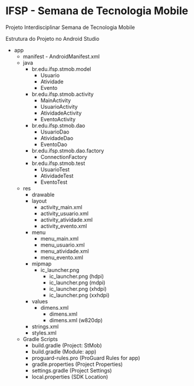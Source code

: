 # IFSP - Semana de Tecnologia Mobile
Projeto Interdisciplinar Semana de Tecnologia Mobile


Estrutura do Projeto no Android Studio  

- app
    - manifest
          - AndroidManifest.xml
    - java
        - br.edu.ifsp.stmob.model
          - Usuario
          - Atividade
          - Evento
        - br.edu.ifsp.stmob.activity
          - MainActivity
          - UsuarioActivity
          - AtividadeActivity
          - EventoActivity
        - br.edu.ifsp.stmob.dao
          - UsuarioDao
          - AtividadeDao
          - EventoDao
        - br.edu.ifsp.stmob.dao.factory
          - ConnectionFactory
        - br.edu.ifsp.stmob.test
          - UsuarioTest
          - AtividadeTest
          - EventoTest
    - res
       - drawable
       - layout
         - activity_main.xml
         - activity_usuario.xml
         - activity_atividade.xml
         - activity_evento.xml
       - menu
         - menu_main.xml
         - menu_usuario.xml
         - menu_atividade.xml
         - menu_evento.xml
       - mipmap
         - ic_launcher.png
            - ic_launcher.png (hdpi) 
            - ic_launcher.png (mdpi) 
            - ic_launcher.png (xhdpi) 
            - ic_launcher.png (xxhdpi)
       - values
         - dimens.xml
            - dimens.xml
            - dimens.xml (w820dp)
        - strings.xml
        - styles.xml
    - Gradle Scripts
      - build.gradle (Project: StMob)
      - build.gradle (Module: app)
      - proguard-rules.pro (ProGuard Rules for app)
      - gradle.properties (Project Properties)
      - settings.gradle (Project Settings)
      - local.properties (SDK Location)
          
           
    
        
    

